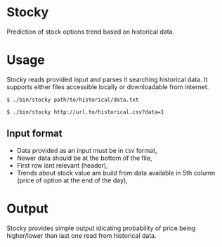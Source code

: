 # Stocky
Prediction of stock options trend based on historical data.

# Usage
Stocky reads provided input and parses it searching historical data. It supports either files accessible locally or downloadable from internet.

    $ ./bin/stocky path/to/historical/data.txt

    $ ./bin/stocky http://url.to/historical.csv?data=1

## Input format
 * Data provided as an input must be in `CSV` format,
 * Newer data should be at the bottom of the file,
 * First row isnt relevant (header),
 * Trends about stock value are build from data available in 5th column (price of option at the end of the day),

# Output
Stocky provides simple output idicating probability of price being higher/lower than last one read from historical data.
